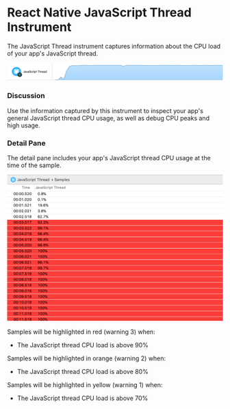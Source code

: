 # React Native JavaScript Thread Instrument

The JavaScript Thread instrument captures information about the CPU load of your app's JavaScript thread.

![JavaScript Thread](Resources/Instrument_RNJSThread.png "JavaScript Thread")

### Discussion

Use the information captured by this instrument to inspect your app's general JavaScript thread CPU usage, as well as debug CPU peaks and high usage.

### Detail Pane

The detail pane includes your app's JavaScript thread CPU usage at the time of the sample.

![JavaScript Thread Detail Pane](Resources/Instrument_RNJavaScriptThread_DetailPane.png "JavaScript Thread Detail Pane")

Samples will be highlighted in red (warning 3) when:

* The JavaScript thread CPU load is above 90%

Samples will be highlighted in orange (warning 2) when:

* The JavaScript thread CPU load is above 80%

Samples will be highlighted in yellow (warning 1) when:

* The JavaScript thread CPU load is above 70%
